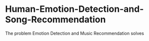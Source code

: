 # Human-Emotion-Detection-and-Song-Recommendation
The problem Emotion Detection and Music Recommendation solves

